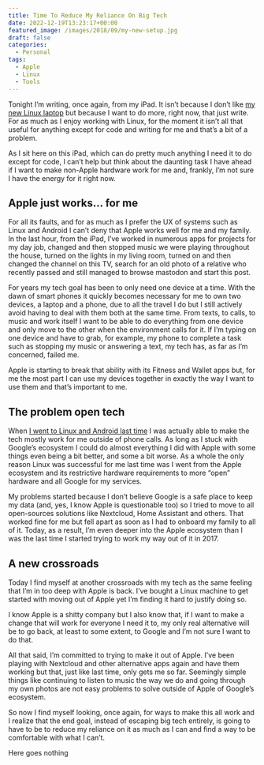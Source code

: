 ```yaml
---
title: Time To Reduce My Reliance On Big Tech
date: 2022-12-19T13:23:17+00:00
featured_image: /images/2018/09/my-new-setup.jpg
draft: false
categories:
  - Personal
tags:
  - Apple
  - Linux
  - Tools
---
```


Tonight I’m writing, once again, from my iPad. It isn’t because I don’t like [my new Linux laptop][1] but because I want to do more, right now, that just write. For as much as I enjoy working with Linux, for the moment it isn’t all that useful for anything except for code and writing for me and that’s a bit of a problem.

As I sit here on this iPad, which can do pretty much anything I need it to do except for code, I can’t help but think about the daunting task I have ahead if I want to make non-Apple hardware work for me and, frankly, I’m not sure I have the energy for it right now.

## Apple just works… for me

For all its faults, and for as much as I prefer the UX of systems such as Linux and Android I can’t deny that Apple works well for me and my family. In the last hour, from the iPad, I’ve worked in numerous apps for projects for my day job, changed and then stopped music we were playing throughout the house, turned on the lights in my living room, turned on and then changed the channel on this TV, search for an old photo of a relative who recently passed and still managed to browse mastodon and start this post.

For years my tech goal has been to only need one device at a time. With the dawn of smart phones it quickly becomes necessary for me to own two devices, a laptop and a phone, due to all the travel I do but I still actively avoid having to deal with them both at the same time. From texts, to calls, to music and work itself I want to be able to do everything from one device and only move to the other when the environment calls for it. If I’m typing on one device and have to grab, for example, my phone to complete a task such as stopping my music or answering a text, my tech has, as far as I’m concerned, failed me.

Apple is starting to break that ability with its Fitness and Wallet apps but, for me the most part I can use my devices together in exactly the way I want to use them and that’s important to me.

## The problem open tech

When [I went to Linux and Android last time][2] I was actually able to make the tech mostly work for me outside of phone calls. As long as I stuck with Google’s ecosystem I could do almost everything I did with Apple with some things even being a bit better, and some a bit worse. As a whole the only reason Linux was successful for me last time was I went from the Apple ecosystem and its restrictive hardware requirements to more “open” hardware and all Google for my services.

My problems started because I don’t believe Google is a safe place to keep my data (and, yes, I know Apple is questionable too) so I tried to move to all open-sources solutions like Nextcloud, Home Assistant and others. That worked fine for me but fell apart as soon as I had to onboard my family to all of it. Today, as a result, I’m even deeper into the Apple ecosystem than I was the last time I started trying to work my way out of it in 2017.

## A new crossroads

Today I find myself at another crossroads with my tech as the same feeling that I’m in too deep with Apple is back. I’ve bought a Linux machine to get started with moving out of Apple yet I’m finding it hard to justify doing so.

I know Apple is a shitty company but I also know that, if I want to make a change that will work for everyone I need it to, my only real alternative will be to go back, at least to some extent, to Google and I’m not sure I want to do that.

All that said, I’m committed to trying to make it out of Apple. I’ve been playing with Nextcloud and other alternative apps again and have them working but that, just like last time, only gets me so far. Seemingly simple things like continuing to listen to music the way we do and going through my own photos are not easy problems to solve outside of Apple of Google’s ecosystem.

So now I find myself looking, once again, for ways to make this all work and I realize that the end goal, instead of escaping big tech entirely, is going to have to be to reduce my reliance on it as much as I can and find a way to be comfortable with what I can’t.

Here goes nothing

 [1]: /2022/12/hello-again-linux-i-missed-you/
 [2]: /2019/09/leaving-big-tech-ecosystems-behind/